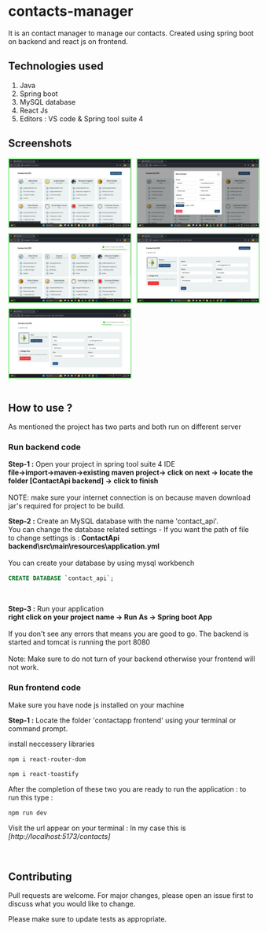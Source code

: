 # contacts-manager
It is an contact manager to manage our contacts. Created using spring boot on backend and react js on frontend.
 
## Technologies used
   1. Java
   2. Spring boot
   3. MySQL database
   4. React Js
   5. Editors : VS code & Spring tool suite 4

## Screenshots

<div style="display: flex;flex-direction: column; grid-gap: 10px;">
    <div style="display: flex; grid-gap: 10px;">
        <img src="screenshots/1.png" alt="screenshots" width="49%" style="border: 2px solid lightgreen"/>
        <img src="screenshots/2.png" alt="screenshots" width="49%" style="border: 2px solid lightgreen"/>
    </div>
    <div style="display: flex; grid-gap: 10px;">
        <img src="screenshots/3.png" alt="screenshots" width="49%" style="border: 2px solid lightgreen"/>
        <img src="screenshots/4.png" alt="screenshots" width="49%" style="border: 2px solid lightgreen"/>
    </div>
      <div style="display: flex; grid-gap: 10px;">
        <img src="screenshots/5.png" alt="screenshots" width="49%" style="border: 2px solid lightgreen"/>
    </div>
</div>
<br>

## How to use ?
  As mentioned the project has two parts and both run on different server

### Run backend code
    
 <b>Step-1 :</b> Open your project in spring tool suite 4 IDE <br>
   <b>file->import->maven->existing maven project-> click on next -> locate the folder [ContactApi backend] -> click to finish</b>
   <br><br>
   NOTE: make sure your internet connection is on because maven download jar's required for project to be build.

 <b>Step-2 :</b> Create an MySQL database with the name 'contact_api'.<br>
  You can change the database related settings - If you want the path of file to change settings is : <b> ContactApi backend\src\main\resources\application.yml</b><br><br>
   You can create your database by using mysql workbench 

```sql
CREATE DATABASE `contact_api`;
```
   <br>
      
 <b>Step-3 :</b> Run your application <br>
   <b>right click on your project name -> Run As -> Spring boot App</b>
   <br><br>
   If you don't see any errors that means you are good to go. The backend is started and tomcat is running the port 8080
    <br><br>
   Note: Make sure to do not turn of your backend otherwise your frontend will not work.

### Run frontend code
 Make sure you have node js installed on your machine 


 <b>Step-1 :</b> Locate the folder 'contactapp frontend' using your terminal or command prompt.<br>
   
   install neccessery libraries 

```sh
npm i react-router-dom
```
```sh
npm i react-toastify
```
After the completion of these two you are ready to run the application : to run this type : 
```sh
npm run dev
```
Visit the url appear on your terminal : In my case this is <i>[http://localhost:5173/contacts]</i>

   <br>
   
## Contributing

Pull requests are welcome. For major changes, please open an issue first
to discuss what you would like to change.

Please make sure to update tests as appropriate.
